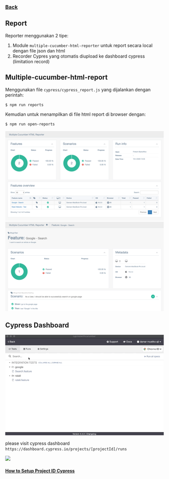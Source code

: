 ### [Back](../)

## Report

Reporter menggunakan 2 tipe:
1. Module `multiple-cucumber-html-reporter` untuk report secara local dengan file json dan html
2. Recorder Cypres yang otomatis diupload ke dashboard cypress (limitation record)

## Multiple-cucumber-html-report

Menggunakan file `cypress/cypress_report.js` yang dijalankan dengan perintah:
```sh
$ npm run reports
```

Kemudian untuk menampilkan di file html report di browser dengan:
```sh
$ npm run open-reports
```

<img src="img/cucumber_report1.png" width="800"/>

<img src="img/cucumber_report2.png" width="800"/>

## Cypress Dashboard

<img src="img/cypress_desktop_run_report.gif" width="800"/>

please visit cypress dashboard `https://dashboard.cypress.io/projects/[projectId]/runs`

<img src="img/cypress_dashboard_run_report.gif" width="800"/>

#### [How to Setup Project ID Cypress](ProjectID_Cypress.md)
